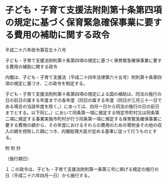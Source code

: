 # 子ども・子育て支援法附則第十条第四項の規定に基づく保育緊急確保事業に要する費用の補助に関する政令

平成二十六年政令第百五十八号

子ども・子育て支援法附則第十条第四項の規定に基づく保育緊急確保事業に要する費用の補助に関する政令

内閣は、子ども・子育て支援法（平成二十四年法律第六十五号）附則第十条第四項の規定に基づき、この政令を制定する。

子ども・子育て支援法附則第十条第四項の規定による国の補助は、同法の施行の日の前日の属する年度までの各年度（同日の属する年度（同日が三月三十一日である場合の当該年度を除く。）にあっては、四月一日から同法の施行の日の前日までとする。以下同じ。）において同条第一項に規定する特定市町村又は同条第二項に規定する事業実施市町村が行う同条第一項に規定する保育緊急確保事業に要する費用の額から、その年度におけるそれらの費用のための寄附金その他の収入の額を控除した額につき、内閣総理大臣が定める基準に従って行うものとする。

附 則 抄

（施行期日）

１ この政令は、子ども・子育て支援法附則第一条第三号に掲げる規定の施行の日（平成二十六年四月一日）から施行する。
